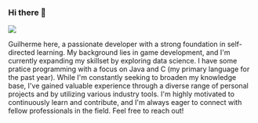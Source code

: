 ### Hi there 👋

![](https://komarev.com/ghpvc/?username=guilhermegoes07)

Guilherme here, a passionate developer with a strong foundation in self-directed learning. My background lies in game development, and I'm currently expanding my skillset  by exploring data science. I have some pratice programming with a focus on Java and C (my primary language for the past year). While I'm constantly seeking to broaden my knowledge base, I've gained valuable experience through a diverse range of personal projects and by utilizing various industry tools. I'm highly motivated to continuously learn and contribute, and I'm always eager to connect with fellow professionals in the field. Feel free to reach out!
